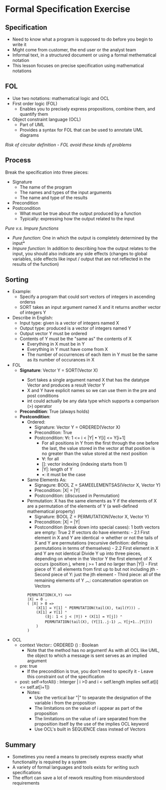 # Formal Specification Exercise

## Specification
- Need to know what a program is supposed to do before you begin to write it
- Might come from customer, the end user or the analyst team
- Informal text, in a structured document or using a formal methematical notation
- This lesson focuses on precise specification using mathematical notations

## FOL
- Use two notations: mathematical logic and OCL
- First order logic (FOL)
	- Enables you to precisely express propositions, combine them, and quantify them
- Object constraint language (OCL)
	- Part of UML
	- Provides a syntax for FOL that can be used to annotate UML diagrams

*Risk of circular definition - FOL avoid these kinds of problems*
## Process
Break the specification into three pieces:
- Signature
	- The name of the program
	- The names and types of the input arguments
	- The name and type of the results
- Precondition
- Postcondition
	- What must be true about the output produced by a function
	- Typically: expressing how the output related to the input

*Pure v.s. Impure functions*
- *Pure function*: One in which the output is completely determined by the input*
- *Impure function*: In addition to describing how the output relates to the input, you should also indicate any side effects (changes to global variables, side effects like input / output that are not reflected in the results of the function)

## Sorting
- Example: 
	- Specify a program that could sort vectors of integers in ascending orderss
	- SORT takes an input argument named X and it returns another vector of integers Y
- Describe in English:
	- Input type: given is a vector of integers named X
	- Output type: produced is a vector of integers named Y
	- Output vector Y must be ordered
	- Contents of Y must be the "same as" the contents of X
		- Everything in X must be in Y
		- Everything in Y must have come from X
		- The number of occurrences of each item in Y must be the same as its number of occurances in X
- FOL
	- **Signature**: Vector<int> Y = SORT(Vector<int> X)
		- Sort takes a single argument named X that has the datatype Vector<int> and produces a result Vector Y
		- X and Y have explicit names so we can use them in the pre and post conditions
		- int could actually be any data type which supports a comparison (>) operator
	- **Precondition**: True (always holds)
	- **Postcondition**:
		- Ordered:
			- Signature: Vector <int> Y = ORDERED(Vector<int> X)
			- Precondition: True
			- Postcondition: ∀i: 1 <= i < |Y| • Y[i] <= Y[i+1]
				- For all positions in Y from the first through the one before the last, the value stored in the vector at that position is no greater than the value stored at the next position
				- ∀: for all
				- []: vector indexing (indexing starts from 1)
				- |Y|: length of Y
				- •: it must be the case
		- Same Elements As:
			- Signagure: BOOL Z = SAMEELEMENTSAS(Vector <int> X, Vector<int> Y)
			- Precondition: |X| = |Y|
			- Postcondition: (discussed in Permutation)
		- Permutation: X has the same elements as Y if the elements of X are a permutation of the elements of Y (a well-defined mathematical property)
			- Signature: BOOL Z = PERMUTATION(Vector <int> X, Vector<int> Y)
			- Precondition: |X| = |Y| 
			- Postcondition (break down into special cases):
				1 both vectors are empty: True
				2 If vectors do have elements:
					- 2.1 First element in X and Y are identical -> whether or not the tails of X and Y are permutations (recursive definition: defining permutations in terms of themselves)
					- 2.2 First element in X and Y are not identical
					Divide Y up into three pieces, depending on where in the Vector Y the first element of X occurs (position j, where j >= 1 and no larger than |Y|)
						- First piece of Y: all elements from first up to but not including jth
						- Second piece of Y: just the jth element
						- Third piece: all of the remaining elements of Y
						︵: concatenation operation on Vectors
			```
			PERMUTATION(X,Y) <=>
			|X| = 0 ⌵
			( |X| > 0 =>
				(X[1] = Y[1] ⌃ PERMUTATION(tail(X), tail(Y))) ⌵
				(X[1] ≠ Y[1] ⌃
					(∃j: 1 < j < |Y|) • (X[1] = Y[j]) ⌃
					PERMUTATION(tail(X), (Y[]1..j-1) ︵ Y[j+1..|Y|]))
				)
			)
			```
- OCL
	- context Vector:: ORDERED () : Boolean
		- Note that the method has no argument! As with all OCL like UML, the object to which a message is sent serves as an implied argument
	- pre: true
		- If the precondition is true, you don't need to specify it - Leave this constraint out of the specification
	- post: self->forAll(i : Interger | i >0 and i < self.length implies self.at[i] <= self.at[i+1])
		- Notes:
			- Use the vertical bar "|" to separate the designation of the variable i from the proposition
			- The limitations on the value of i appear as part of the proposition
			- The limitations on the value of i are separated from the proposition itself by the use of the implies OCL keyword
			- Use OCL's built in SEQUENCE class instead of Vectors

## Summary
- Sometimes you need a means to precisely express exactly what functionality is required by a system
- A variety of formal languages and tools exists for writing such specifications
- The effort can save a lot of rework resulting from misunderstood requirements